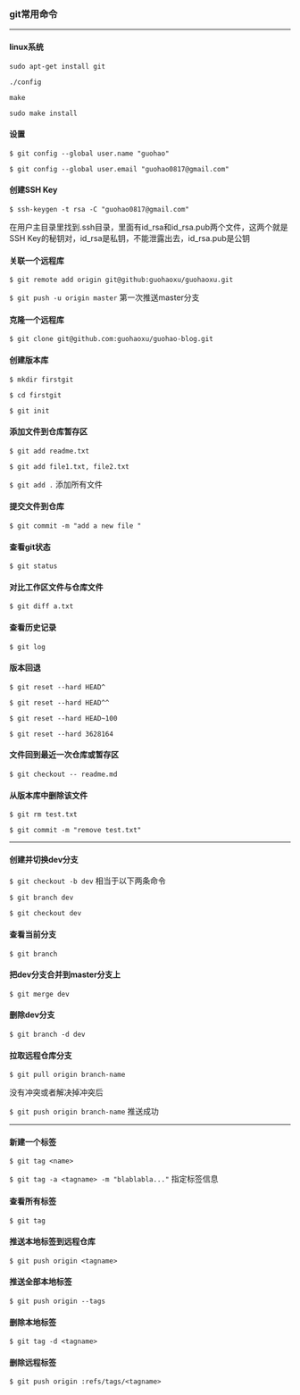 ### git常用命令
---
#### linux系统

`sudo apt-get install git`

`./config`

`make`

`sudo make install`

#### 设置

`$ git config --global user.name "guohao"`

`$ git config --global user.email "guohao0817@gmail.com"`

#### 创建SSH Key

`$ ssh-keygen -t rsa -C "guohao0817@gmail.com"`

在用户主目录里找到.ssh目录，里面有id_rsa和id_rsa.pub两个文件，这两个就是SSH Key的秘钥对，id_rsa是私钥，不能泄露出去，id_rsa.pub是公钥

#### 关联一个远程库

`$ git remote add origin git@github:guohaoxu/guohaoxu.git`

`$ git push -u origin master` 第一次推送master分支

#### 克隆一个远程库

`$ git clone git@github.com:guohaoxu/guohao-blog.git`

#### 创建版本库

`$ mkdir firstgit`

`$ cd firstgit`

`$ git init`

#### 添加文件到仓库暂存区

`$ git add readme.txt`

`$ git add file1.txt, file2.txt`

`$ git add .` 添加所有文件

#### 提交文件到仓库

`$ git commit -m "add a new file "`

#### 查看git状态

`$ git status`

#### 对比工作区文件与仓库文件

`$ git diff a.txt`

#### 查看历史记录

`$ git log`

#### 版本回退

`$ git reset --hard HEAD^`

`$ git reset --hard HEAD^^`

`$ git reset --hard HEAD~100`

`$ git reset --hard 3628164`

#### 文件回到最近一次仓库或暂存区

`$ git checkout -- readme.md`

#### 从版本库中删除该文件

`$ git rm test.txt`

`$ git commit -m "remove test.txt"`

---

#### 创建并切换dev分支

`$ git checkout -b dev` 相当于以下两条命令

`$ git branch dev`

`$ git checkout dev`

#### 查看当前分支

`$ git branch`

#### 把dev分支合并到master分支上

`$ git merge dev`

#### 删除dev分支

`$ git branch -d dev`

#### 拉取远程仓库分支

`$ git pull origin branch-name`

没有冲突或者解决掉冲突后

`$ git push origin branch-name` 推送成功

---

#### 新建一个标签

`$ git tag <name>`

`$ git tag -a <tagname> -m "blablabla..."` 指定标签信息

#### 查看所有标签

`$ git tag`

#### 推送本地标签到远程仓库

`$ git push origin <tagname>`

#### 推送全部本地标签

`$ git push origin --tags`

#### 删除本地标签

`$ git tag -d <tagname>`

#### 删除远程标签

`$ git push origin :refs/tags/<tagname>`